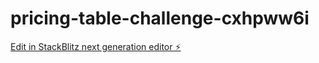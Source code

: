 # pricing-table-challenge-cxhpww6i

[Edit in StackBlitz next generation editor ⚡️](https://stackblitz.com/~/github.com/rohit-hub07/pricing-table-challenge-cxhpww6i)